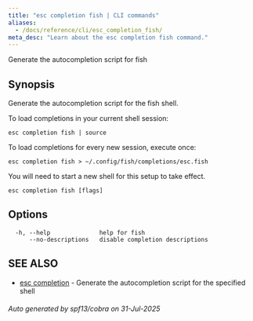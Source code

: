 ```yaml
---
title: "esc completion fish | CLI commands"
aliases:
  - /docs/reference/cli/esc_completion_fish/
meta_desc: "Learn about the esc completion fish command."
---
```




Generate the autocompletion script for fish

## Synopsis

Generate the autocompletion script for the fish shell.

To load completions in your current shell session:

	esc completion fish | source

To load completions for every new session, execute once:

	esc completion fish > ~/.config/fish/completions/esc.fish

You will need to start a new shell for this setup to take effect.


```
esc completion fish [flags]
```

## Options

```
  -h, --help              help for fish
      --no-descriptions   disable completion descriptions
```

## SEE ALSO

* [esc completion](/docs/esc/cli/commands/esc_completion/)	 - Generate the autocompletion script for the specified shell

###### Auto generated by spf13/cobra on 31-Jul-2025

